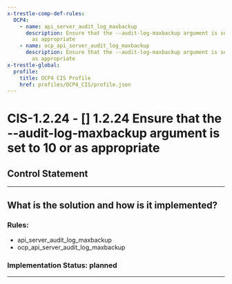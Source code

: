 ```yaml
---
x-trestle-comp-def-rules:
  OCP4:
    - name: api_server_audit_log_maxbackup
      description: Ensure that the --audit-log-maxbackup argument is set to 10 or
        as appropriate
    - name: ocp_api_server_audit_log_maxbackup
      description: Ensure that the --audit-log-maxbackup argument is set to 10 or
        as appropriate
x-trestle-global:
  profile:
    title: OCP4 CIS Profile
    href: profiles/OCP4_CIS/profile.json
---
```


# CIS-1.2.24 - \[\] 1.2.24 Ensure that the --audit-log-maxbackup argument is set to 10 or as appropriate

## Control Statement

______________________________________________________________________

## What is the solution and how is it implemented?

<!-- For implementation status enter one of: implemented, partial, planned, alternative, not-applicable -->

<!-- Note that the list of rules under ### Rules: is read-only and changes will not be captured after assembly to JSON -->

<!-- Add control implementation description here for control: CIS-1.2.24 -->

### Rules:

  - api_server_audit_log_maxbackup
  - ocp_api_server_audit_log_maxbackup

### Implementation Status: planned

______________________________________________________________________
